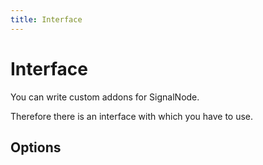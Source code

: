 ```yaml
---
title: Interface
---
```


# Interface

You can write custom addons for SignalNode.

Therefore there is an interface with which you have to use.


## Options



